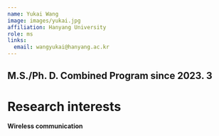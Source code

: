 ```yaml
---
name: Yukai Wang
image: images/yukai.jpg
affiliation: Hanyang University
role: ms
links:
  email: wangyukai@hanyang.ac.kr
---
```


## M.S./Ph. D. Combined Program since 2023. 3

# Research interests

**Wireless communication**







